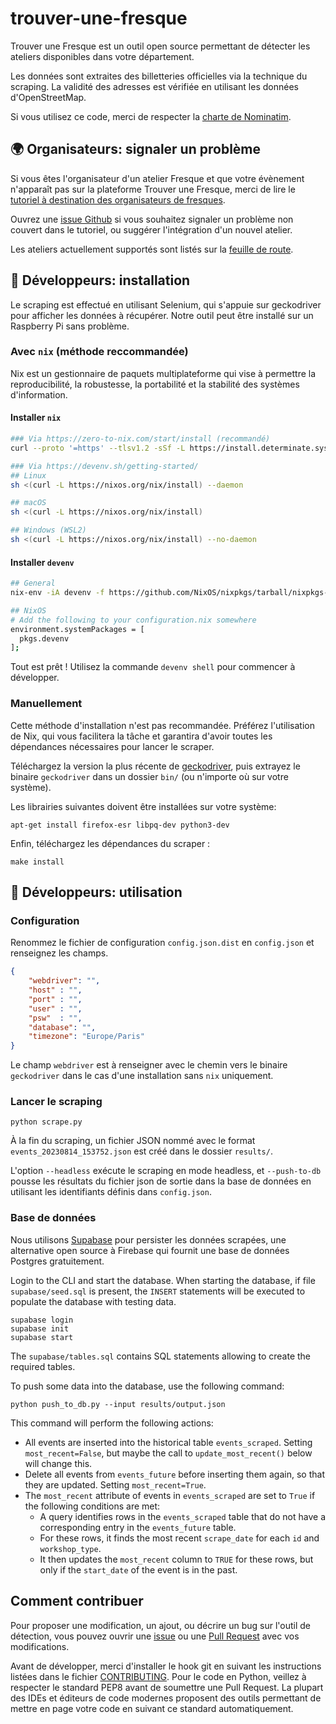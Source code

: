 # trouver-une-fresque

Trouver une Fresque est un outil open source permettant de détecter les ateliers disponibles dans votre département.

Les données sont extraites des billetteries officielles via la technique du scraping. La validité des adresses est vérifiée en utilisant les données d'OpenStreetMap.

Si vous utilisez ce code, merci de respecter la [charte de Nominatim](https://operations.osmfoundation.org/policies/nominatim/).

## 🌍 Organisateurs: signaler un problème

Si vous êtes l'organisateur d'un atelier Fresque et que votre évènement n'apparaît pas sur la plateforme Trouver une Fresque, merci de lire le [tutoriel à destination des organisateurs de fresques](https://github.com/trouver-une-fresque/trouver-une-fresque/blob/main/TUTORIAL.md).

Ouvrez une [issue Github](https://github.com/thomas-bouvier/trouver-une-fresque/issues/new) si vous souhaitez signaler un problème non couvert dans le tutoriel, ou suggérer l'intégration d'un nouvel atelier.

Les ateliers actuellement supportés sont listés sur la [feuille de route](WORKSHOPS.md).

## 🤖 Développeurs: installation

Le scraping est effectué en utilisant Selenium, qui s'appuie sur geckodriver pour afficher les données à récupérer. Notre outil peut être installé sur un Raspberry Pi sans problème.

### Avec `nix` (méthode reccommandée)

Nix est un gestionnaire de paquets multiplateforme qui vise à permettre la reproducibilité, la robustesse, la portabilité et la stabilité des systèmes d'information.

#### Installer `nix`

```bash
### Via https://zero-to-nix.com/start/install (recommandé)
curl --proto '=https' --tlsv1.2 -sSf -L https://install.determinate.systems/nix | sh -s -- install

### Via https://devenv.sh/getting-started/
## Linux
sh <(curl -L https://nixos.org/nix/install) --daemon

## macOS
sh <(curl -L https://nixos.org/nix/install)

## Windows (WSL2)
sh <(curl -L https://nixos.org/nix/install) --no-daemon
```

#### Installer `devenv`

```bash
## General
nix-env -iA devenv -f https://github.com/NixOS/nixpkgs/tarball/nixpkgs-unstable

## NixOS
# Add the following to your configuration.nix somewhere
environment.systemPackages = [ 
  pkgs.devenv
];
```

Tout est prêt ! Utilisez la commande `devenv shell` pour commencer à développer.

### Manuellement

Cette méthode d'installation n'est pas recommandée. Préférez l'utilisation de Nix, qui vous facilitera la tâche et garantira d'avoir toutes les dépendances nécessaires pour lancer le scraper.

Téléchargez la version la plus récente de [geckodriver](https://github.com/mozilla/geckodriver/releases), puis extrayez le binaire `geckodriver` dans un dossier `bin/` (ou n'importe où sur votre système).

Les librairies suivantes doivent être installées sur votre système:

```console
apt-get install firefox-esr libpq-dev python3-dev
```

Enfin, téléchargez les dépendances du scraper :

```console
make install
```

## 🤖 Développeurs: utilisation

### Configuration

Renommez le fichier de configuration `config.json.dist` en `config.json` et renseignez les champs.

```json
{
    "webdriver": "",
    "host" : "",
    "port" : "",
    "user" : "",
    "psw"  : "",
    "database": "",
    "timezone": "Europe/Paris"
}
```

Le champ `webdriver` est à renseigner avec le chemin vers le binaire `geckodriver` dans le cas d'une installation sans `nix` uniquement.


### Lancer le scraping


```console
python scrape.py
```

À la fin du scraping, un fichier JSON nommé avec le format `events_20230814_153752.json` est créé dans le dossier `results/`.

L'option `--headless` exécute le scraping en mode headless, et `--push-to-db` pousse les résultats du fichier json de sortie dans la base de données en utilisant les identifiants définis dans `config.json`.

### Base de données

Nous utilisons [Supabase](https://supabase.com/docs/guides/cli/local-development) pour persister les données scrapées, une alternative open source à Firebase qui fournit une base de données Postgres gratuitement.

Login to the CLI and start the database. When starting the database, if file `supabase/seed.sql` is present, the `INSERT` statements will be executed to populate the database with testing data. 

```console
supabase login
supabase init
supabase start
```

The `supabase/tables.sql` contains SQL statements allowing to create the required tables. 

To push some data into the database, use the following command:

```console
python push_to_db.py --input results/output.json
```

This command will perform the following actions:

- All events are inserted into the historical table `events_scraped`. Setting `most_recent=False`, but maybe the call to `update_most_recent()` below will change this.
- Delete all events from `events_future` before inserting them again, so that they are updated. Setting `most_recent=True`.
- The `most_recent` attribute of events in `events_scraped` are set to `True` if the following conditions are met:
    - A query identifies rows in the `events_scraped` table that do not have a corresponding entry in the `events_future` table.
    - For these rows, it finds the most recent `scrape_date` for each `id` and `workshop_type`.
    - It then updates the `most_recent` column to `TRUE` for these rows, but only if the `start_date` of the event is in the past.

## Comment contribuer

Pour proposer une modification, un ajout, ou décrire un bug sur l'outil de détection, vous pouvez ouvrir une [issue](https://github.com/thomas-bouvier/trouver-une-fresque/issues/new) ou une [Pull Request](https://github.com/thomas-bouvier/trouver-une-fresque/pulls) avec vos modifications.

Avant de développer, merci d'installer le hook git en suivant les instructions listées dans le fichier [CONTRIBUTING](https://github.com/trouver-une-fresque/trouver-une-fresque/blob/main/CONTRIBUTING.md). Pour le code en Python, veillez à respecter le standard PEP8 avant de soumettre une Pull Request. La plupart des IDEs et éditeurs de code modernes proposent des outils permettant de mettre en page votre code en suivant ce standard automatiquement.
